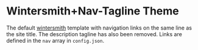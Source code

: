 
# Wintersmith+Nav-Tagline Theme

The default [wintersmith](https://github.com/jnordberg/wintersmith) template with navigation links on the same line as the 
site title. The description tagline has also been removed. Links are defined in the `nav` array in `config.json`.
